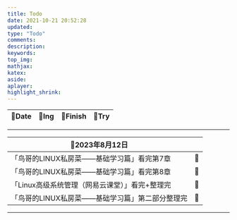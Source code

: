 ```yaml
---
title: Todo
date: 2021-10-21 20:52:28
updated:
type: "Todo"
comments:
description:
keywords:
top_img:
mathjax:
katex:
aside:
aplayer:
highlight_shrink:
---
```




| 📌Date | 🎯Ing | 🥇Finish | 💭Try |
| ----- | ---- | ------- | ---- |



---



| 📌2023年8月12日                                  |      |
| ----------------------------------------------- | ---- |
| 「鸟哥的LINUX私房菜——基础学习篇」看完第7章      | 🎯    |
| 「鸟哥的LINUX私房菜——基础学习篇」看完第8章      | 🎯    |
| 「Linux高级系统管理（网易云课堂）」看完+整理完  | 🎯    |
| 「鸟哥的LINUX私房菜——基础学习篇」第二部分整理完 | 💭    |



---

